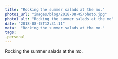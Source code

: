 ```yaml
---
title: "Rocking the summer salads at the mo."
photo1_url: "images/blog/2018-08-05/photo.jpg"
photo1_alt: "Rocking the summer salads at the mo"
date: "2018-08-05T12:31:11"
meta:  "Rocking the summer salads at the mo."
tags:
-personal
---
```

Rocking the summer salads at the mo.
